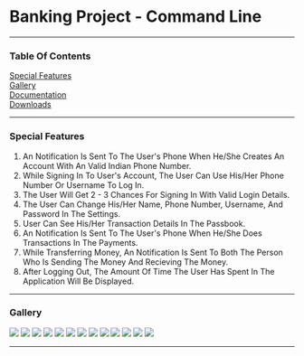 <h1>Banking Project - Command Line</h1><hr>
<h3 id="toc">Table Of Contents</h3>
<a href="#sf">Special Features</a><br>
<a href="#glry">Gallery</a><br>
<a href="#docs">Documentation</a><br>
<a href="#downloads">Downloads</a><br><hr>
<h3 id="sf">Special Features</h3>
<ol>
    <li>An Notification Is Sent To The User's Phone When
    He/She Creates An Account With An Valid Indian Phone Number.</li>
    <li>While Signing In To User's Account, The User Can Use
    His/Her Phone Number Or Username To Log In.</li>
    <li>The User Will Get 2 - 3 Chances For Signing In With
    Valid Login Details.</li>
    <li>The User Can Change His/Her Name, Phone Number, Username,
    And Password In The Settings.</li>
    <li>User Can See His/Her Transaction Details In The Passbook.</li>
    <li>An Notification Is Sent To The User's Phone When He/She Does 
    Transactions In The Payments.</li>
    <li>While Transferring Money, An Notification Is Sent To Both The Person Who
    Is Sending The Money And Recieving The Money.</li>
    <li>After Logging Out, The Amount Of Time The User Has Spent In The Application
    Will Be Displayed.</li>
</ol><hr>
<h3 id="glry">Gallery</h3>
<img src="Snips/1.png">
<img src="Snips/2.png">
<img src="Snips/3.png">
<img src="Snips/4.png">
<img src="Snips/5.png">
<img src="Snips/6.png">
<img src="Snips/7.png">
<img src="Snips/8.png">
<img src="Snips/9.png">
<img src="Snips/10.png">
<img src="Snips/11.png">
<img src="Snips/12.png">
<img src="Snips/13.png">
<hr>
